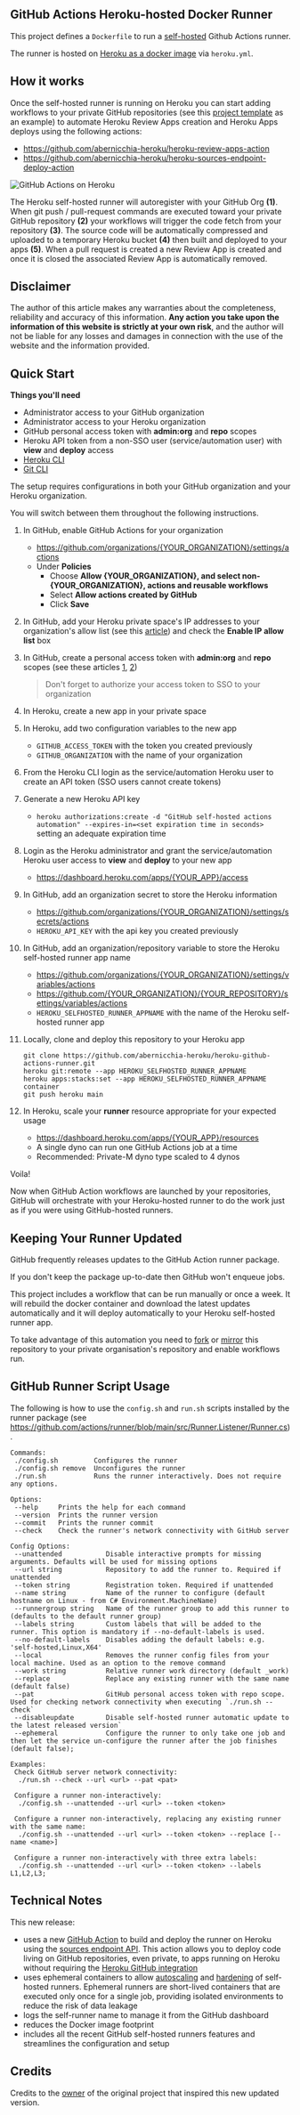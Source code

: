 ## GitHub Actions Heroku-hosted Docker Runner

This project defines a `Dockerfile` to run a [self-hosted](https://docs.github.com/en/actions/hosting-your-own-runners/about-self-hosted-runners) Github Actions runner.

The runner is hosted on [Heroku as a docker image](https://devcenter.heroku.com/articles/build-docker-images-heroku-yml) via `heroku.yml`.

## How it works

Once the self-hosted runner is running on Heroku you can start adding workflows to your private GitHub repositories (see this [project template](https://github.com/abernicchia-heroku/heroku-github-actions-repo-template) as an example) to automate Heroku Review Apps creation and Heroku Apps deploys using the following actions:
- https://github.com/abernicchia-heroku/heroku-review-apps-action
- https://github.com/abernicchia-heroku/heroku-sources-endpoint-deploy-action

![GitHub Actions on Heroku](images/github-actions-on-heroku.jpg)

The Heroku self-hosted runner will autoregister with your GitHub Org **(1)**. When git push / pull-request commands are executed toward your private GitHub repository **(2)** your workflows will trigger the code fetch from your repository **(3)**. 
The source code will be automatically compressed and uploaded to a temporary Heroku bucket **(4)** then built and deployed to your apps **(5)**. When a pull request is created a new Review App is created and once it is closed the associated Review App is automatically removed.


## Disclaimer
The author of this article makes any warranties about the completeness, reliability and accuracy of this information. **Any action you take upon the information of this website is strictly at your own risk**, and the author will not be liable for any losses and damages in connection with the use of the website and the information provided.

## Quick Start

**Things you'll need**

- Administrator access to your GitHub organization
- Administrator access to your Heroku organization
- GitHub personal access token with **admin:org** and **repo** scopes
- Heroku API token from a non-SSO user (service/automation user) with **view** and **deploy** access
- [Heroku CLI](https://devcenter.heroku.com/articles/heroku-cli)
- [Git CLI](https://git-scm.com/)

The setup requires configurations in both your GitHub organization and your Heroku organization.

You will switch between them throughout the following instructions.

1. In GitHub, enable GitHub Actions for your organization
    - https://github.com/organizations/{YOUR_ORGANIZATION}/settings/actions
    - Under **Policies**
        - Choose **Allow {YOUR_ORGANIZATION}, and select non-{YOUR_ORGANIZATION}, actions and reusable workflows**
        - Select **Allow actions created by GitHub**
        - Click **Save**

2. In GitHub, add your Heroku private space's IP addresses to your organization's allow list (see this [article](https://docs.github.com/en/enterprise-cloud@latest/organizations/keeping-your-organization-secure/managing-security-settings-for-your-organization/managing-allowed-ip-addresses-for-your-organization#adding-an-allowed-ip-address)) and check the **Enable IP allow list** box

3. In GitHub, create a personal access token with **admin:org** and **repo** scopes (see these articles [1](https://docs.github.com/en/enterprise-server@3.9/authentication/keeping-your-account-and-data-secure/managing-your-personal-access-tokens#creating-a-personal-access-token), [2](https://docs.github.com/en/rest/actions/self-hosted-runners?apiVersion=2022-11-28#create-a-registration-token-for-an-organization))
    > Don't forget to authorize your access token to SSO to your organization

4. In Heroku, create a new app in your private space

5. In Heroku, add two configuration variables to the new app
    - `GITHUB_ACCESS_TOKEN` with the token you created previously
    - `GITHUB_ORGANIZATION` with the name of your organization

6. From the Heroku CLI login as the service/automation Heroku user to create an API token (SSO users cannot create tokens)

7. Generate a new Heroku API key
    - `heroku authorizations:create -d "GitHub self-hosted actions automation" --expires-in=<set expiration time in seconds>` setting an adequate expiration time

8. Login as the Heroku administrator and grant the service/automation Heroku user access to **view** and **deploy** to your new app
    - https://dashboard.heroku.com/apps/{YOUR_APP}/access

9. In GitHub, add an organization secret to store the Heroku information
    - https://github.com/organizations/{YOUR_ORGANIZATION}/settings/secrets/actions
    - `HEROKU_API_KEY` with the api key you created previously

10. In GitHub, add an organization/repository variable to store the Heroku self-hosted runner app name
    - https://github.com/organizations/{YOUR_ORGANIZATION}/settings/variables/actions
    - https://github.com/{YOUR_ORGANIZATION}/{YOUR_REPOSITORY}/settings/variables/actions
    - `HEROKU_SELFHOSTED_RUNNER_APPNAME` with the name of the Heroku self-hosted runner app

11. Locally, clone and deploy this repository to your Heroku app

    ```shell
    git clone https://github.com/abernicchia-heroku/heroku-github-actions-runner.git
    heroku git:remote --app HEROKU_SELFHOSTED_RUNNER_APPNAME
    heroku apps:stacks:set --app HEROKU_SELFHOSTED_RUNNER_APPNAME container
    git push heroku main
    ```

12. In Heroku, scale your **runner** resource appropriate for your expected usage
    - https://dashboard.heroku.com/apps/{YOUR_APP}/resources
    - A single dyno can run one GitHub Actions job at a time
    - Recommended: Private-M dyno type scaled to 4 dynos

Voila!

Now when GitHub Action workflows are launched by your repositories, GitHub will orchestrate
with your Heroku-hosted runner to do the work just as if you were using GitHub-hosted runners.

## Keeping Your Runner Updated

GitHub frequently releases updates to the GitHub Action runner package.

If you don't keep the package up-to-date then GitHub won't enqueue jobs.

This project includes a workflow that can be run manually or once a week. It will rebuild the docker container
and download the latest updates automatically and it will deploy automatically to your Heroku self-hosted runner app.

To take advantage of this automation you need to [fork](https://docs.github.com/en/pull-requests/collaborating-with-pull-requests/working-with-forks/fork-a-repo) or [mirror](https://docs.github.com/en/repositories/creating-and-managing-repositories/duplicating-a-repository#mirroring-a-repository-in-another-location) this repository to your private organisation's repository and enable workflows run.

## GitHub Runner Script Usage

The following is how to use the `config.sh` and `run.sh` scripts installed by the runner package (see https://github.com/actions/runner/blob/main/src/Runner.Listener/Runner.cs).

```
Commands:
 ./config.sh         Configures the runner
 ./config.sh remove  Unconfigures the runner
 ./run.sh            Runs the runner interactively. Does not require any options.

Options:
 --help     Prints the help for each command
 --version  Prints the runner version
 --commit   Prints the runner commit
 --check    Check the runner's network connectivity with GitHub server

Config Options:
 --unattended           Disable interactive prompts for missing arguments. Defaults will be used for missing options
 --url string           Repository to add the runner to. Required if unattended
 --token string         Registration token. Required if unattended
 --name string          Name of the runner to configure (default hostname on Linux - from C# Environment.MachineName)
 --runnergroup string   Name of the runner group to add this runner to (defaults to the default runner group)
 --labels string        Custom labels that will be added to the runner. This option is mandatory if --no-default-labels is used.
 --no-default-labels    Disables adding the default labels: e.g. 'self-hosted,Linux,X64'
 --local                Removes the runner config files from your local machine. Used as an option to the remove command
 --work string          Relative runner work directory (default _work)
 --replace              Replace any existing runner with the same name (default false)
 --pat                  GitHub personal access token with repo scope. Used for checking network connectivity when executing `./run.sh --check`
 --disableupdate        Disable self-hosted runner automatic update to the latest released version`
 --ephemeral            Configure the runner to only take one job and then let the service un-configure the runner after the job finishes (default false);

Examples:
 Check GitHub server network connectivity:
  ./run.sh --check --url <url> --pat <pat>

 Configure a runner non-interactively:
  ./config.sh --unattended --url <url> --token <token>

 Configure a runner non-interactively, replacing any existing runner with the same name:
  ./config.sh --unattended --url <url> --token <token> --replace [--name <name>]

 Configure a runner non-interactively with three extra labels:
  ./config.sh --unattended --url <url> --token <token> --labels L1,L2,L3;
```

## Technical Notes
This new release:
- uses a new [GitHub Action](abernicchia-heroku/heroku-sources-endpoint-deploy-action) to build and deploy the runner on Heroku using the [sources endpoint API](https://devcenter.heroku.com/articles/build-and-release-using-the-api#sources-endpoint). This action allows you to deploy code living on GitHub repositories, even private, to apps running on Heroku without requiring the [Heroku GitHub integration](https://devcenter.heroku.com/articles/github-integration)
- uses ephemeral containers to allow [autoscaling](https://docs.github.com/en/actions/hosting-your-own-runners/managing-self-hosted-runners/autoscaling-with-self-hosted-runners#using-ephemeral-runners-for-autoscaling) and [hardening](https://docs.github.com/en/actions/security-guides/security-hardening-for-github-actions#hardening-for-self-hosted-runners) of self-hosted runners. Ephemeral runners are short-lived containers that are executed only once for a single job, providing isolated environments to reduce the risk of data leakage
- logs the self-runner name to manage it from the GitHub dashboard
- reduces the Docker image footprint
- includes all the recent GitHub self-hosted runners features and streamlines the configuration and setup

## Credits
Credits to the [owner](https://github.com/douglascayers/heroku-github-actions-runner) of the original project that inspired this new updated version.
 